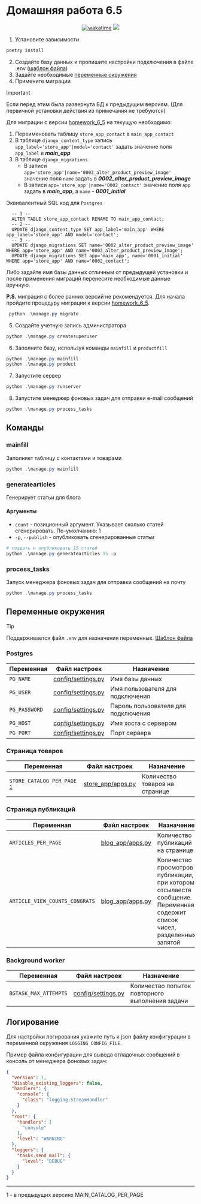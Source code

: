 # Домашняя работа 6.5

<div align="center">
<a href="https://wakatime.com/@IldarGaleev/projects/fereckcopm"><img src="https://wakatime.com/badge/user/45799db8-b1f8-4627-9264-2c8d4c352567/project/018beb28-96ef-4887-b044-66638d506f2f.svg" alt="wakatime"></a>
<img src="https://img.shields.io/github/last-commit/IldarGaleevSkyProHomeworks/django_homeworks.svg"/>
</div>

1. Установите зависимости

``` PowerShell
poetry install
```

2. Создайте базу данных и пропишите настройки подключения в файле .env ([шаблон файла](.env.template))
3. Задайте необходимые [переменные окружения](#переменные-окружения)
4. Примените миграции


> [!IMPORTANT]
> 
> Если перед этим была развернута БД к предыдущим версиям. (Для первичной установки действия из примечания не требуются) 
> 
> Для миграции с версии [homework_6_5](https://github.com/IldarGaleevSkyProHomeworks/django_homeworks/tree/homework_6.5) на текущую необходимо:
> 
> 1. Переименовать таблицу `store_app_contact` в `main_app_contact`
> 2. В таблице `django_content_type` запись `app_label='store_app'|model='contact'` задать значение поля `app_label` в __*main_app*__
> 3. В таблице `django_migrations`
>    - В записи `app='store_app'|name='0003_alter_product_preview_image'` значение поля `name` задать в __*0002_alter_product_preview_image*__
>    - В записи `app='store_app'|name='0002_contact'` значение поля `app` задать в __*main_app*__, а `name` - __*0001_initial*__
> 
>  Эквивалентный SQL код для `Postgres`
> 
> ```postgresql
>   -- 1 --
>   ALTER TABLE store_app_contact RENAME TO main_app_contact;
>   -- 2 --
>   UPDATE django_content_type SET app_label='main_app' WHERE app_label='store_app' AND model='contact';
>   -- 3 --
>   UPDATE django_migrations SET name='0002_alter_product_preview_image' WHERE app='store_app' AND name='0003_alter_product_preview_image';
>   UPDATE django_migrations SET app='main_app', name='0001_initial' WHERE app='store_app' AND name='0002_contact';
> ```
> 
> Либо задайте имя базы данных отличным от предыдущей установки и после применения миграций перенесите необходимые данные вручную.
> 
> __P.S.__ миграция с более ранних версий не рекомендуется.
> Для начала пройдите процедуру миграции к версии [homework_6_5](https://github.com/IldarGaleevSkyProHomeworks/django_homeworks/tree/homework_6.5).

``` PowerShell 
 python .\manage.py migrate
```

5. Создайте учетную запись администратора

``` PowerShell
python .\manage.py createsuperuser
```

6. Заполните базу, используя команды `mainfill` и `productfill`

``` PowerShell
python .\manage.py mainfill
python .\manage.py product
```

7. Запустите сервер
``` PowerShell
python .\manage.py runserver
```
8. Запустите менеджер фоновых задач для отправки e-mail сообщений
``` PowerShell
python .\manage.py process_tasks
```

## Команды

### mainfill

Заполняет таблицу с контактами и товарами

```PowerShell
python .\manage.py mainfill
```

### generatearticles

Генерирует статьи для блога

#### Аргументы

- `count` - позиционный аргумент. Указывает сколько статей сгенерировать. По-умолчанию: 1
- `-p`, `--publish` - опубликовать сгенерированные статьи

```PowerShell
# создать и опубликовать 15 статей
python .\manage.py generatearticles 15 -p
```

### process_tasks

Запуск менеджера фоновых задач для отправки сообщений на почту

```PowerShell
python .\manage.py process_tasks
```

## Переменные окружения

> [!TIP]
> 
> Поддерживается файл `.env` для назначения переменных. [Шаблон файла](.env.template)
> 

### Postgres

| Переменная    | Файл настроек                            | Назначение                          |
|---------------|------------------------------------------|-------------------------------------|
| `PG_NAME`     | [config/settings.py](config/settings.py) | Имя базы данных                     |
| `PG_USER`     | [config/settings.py](config/settings.py) | Имя пользователя для подключения    |
| `PG_PASSWORD` | [config/settings.py](config/settings.py) | Пароль пользователя для подключения |
| `PG_HOST`     | [config/settings.py](config/settings.py) | Имя хоста с сервером                |
| `PG_PORT`     | [config/settings.py](config/settings.py) | Порт сервера                        |


### Страница товаров

| Переменная                                             | Файл настроек                          | Назначение                     |
|--------------------------------------------------------|----------------------------------------|--------------------------------|
| `STORE_CATALOG_PER_PAGE` <sup>[1](#old_per_page)</sup> | [store_app/apps.py](store_app/apps.py) | Количество товаров на странице |


### Страница публикаций

| Переменная                     | Файл настроек                        | Назначение                                                                                                                |
|--------------------------------|--------------------------------------|---------------------------------------------------------------------------------------------------------------------------|
| `ARTICLES_PER_PAGE`            | [blog_app/apps.py](blog_app/apps.py) | Количество публикаций на странице                                                                                         |
| `ARTICLE_VIEW_COUNTS_CONGRATS` | [blog_app/apps.py](blog_app/apps.py) | Количество просмотров публикации, при котором отсылаестя сообщение. Переменная содержит список чисел, разделенных запятой |


### Background worker

| Переменная            | Файл настроек                            | Назначение                                      |
|-----------------------|------------------------------------------|-------------------------------------------------|
| `BGTASK_MAX_ATTEMPTS` | [config/settings.py](config/settings.py) | Количество попыток повторного выполнения задачи |


## Логирование

Для настройки логирования укажите путь к json файлу конфигурации в переменной окружения `LOGGING_CONFIG_FILE`.

Пример файла конфигурации для вывода отладочных сообщений в консоль от менеджера фоновых задач:

```json
{
  "version": 1,
  "disable_existing_loggers": false,
  "handlers": {
    "console": {
      "class": "logging.StreamHandler"
    }
  },
  "root": {
    "handlers": [
      "console"
    ],
    "level": "WARNING"
  },
  "loggers": {
    "tasks.send_mail": {
      "level": "DEBUG"
    }
  }
}
```

---

<a name="old_per_page">1</a> - в предыдущих версиях MAIN_CATALOG_PER_PAGE